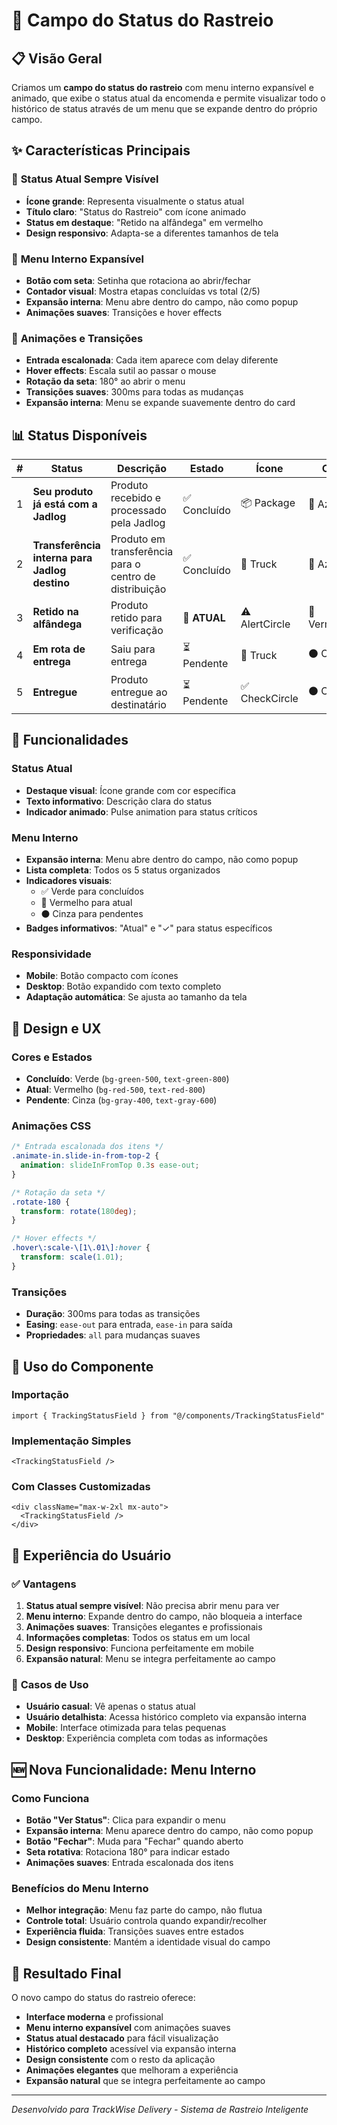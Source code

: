 # 🚚 Campo do Status do Rastreio

## 📋 Visão Geral

Criamos um **campo do status do rastreio** com menu interno expansível e animado, que exibe o status atual da encomenda e permite visualizar todo o histórico de status através de um menu que se expande dentro do próprio campo.

## ✨ Características Principais

### 🎯 **Status Atual Sempre Visível**
- **Ícone grande**: Representa visualmente o status atual
- **Título claro**: "Status do Rastreio" com ícone animado
- **Status em destaque**: "Retido na alfândega" em vermelho
- **Design responsivo**: Adapta-se a diferentes tamanhos de tela

### 🔽 **Menu Interno Expansível**
- **Botão com seta**: Setinha que rotaciona ao abrir/fechar
- **Contador visual**: Mostra etapas concluídas vs total (2/5)
- **Expansão interna**: Menu abre dentro do campo, não como popup
- **Animações suaves**: Transições e hover effects

### 🎨 **Animações e Transições**
- **Entrada escalonada**: Cada item aparece com delay diferente
- **Hover effects**: Escala sutil ao passar o mouse
- **Rotação da seta**: 180° ao abrir o menu
- **Transições suaves**: 300ms para todas as mudanças
- **Expansão interna**: Menu se expande suavemente dentro do card

## 📊 Status Disponíveis

| # | Status | Descrição | Estado | Ícone | Cor |
|---|--------|-----------|---------|-------|-----|
| 1 | **Seu produto já está com a Jadlog** | Produto recebido e processado pela Jadlog | ✅ Concluído | 📦 Package | 🔵 Azul |
| 2 | **Transferência interna para Jadlog destino** | Produto em transferência para o centro de distribuição | ✅ Concluído | 🚚 Truck | 🔵 Azul |
| 3 | **Retido na alfândega** | Produto retido para verificação | 🔴 **ATUAL** | ⚠️ AlertCircle | 🔴 Vermelho |
| 4 | **Em rota de entrega** | Saiu para entrega | ⏳ Pendente | 🚚 Truck | ⚫ Cinza |
| 5 | **Entregue** | Produto entregue ao destinatário | ⏳ Pendente | ✅ CheckCircle | ⚫ Cinza |

## 🚀 Funcionalidades

### **Status Atual**
- **Destaque visual**: Ícone grande com cor específica
- **Texto informativo**: Descrição clara do status
- **Indicador animado**: Pulse animation para status críticos

### **Menu Interno**
- **Expansão interna**: Menu abre dentro do campo, não como popup
- **Lista completa**: Todos os 5 status organizados
- **Indicadores visuais**: 
  - ✅ Verde para concluídos
  - 🔴 Vermelho para atual
  - ⚫ Cinza para pendentes
- **Badges informativos**: "Atual" e "✓" para status específicos

### **Responsividade**
- **Mobile**: Botão compacto com ícones
- **Desktop**: Botão expandido com texto completo
- **Adaptação automática**: Se ajusta ao tamanho da tela

## 🎨 Design e UX

### **Cores e Estados**
- **Concluído**: Verde (`bg-green-500`, `text-green-800`)
- **Atual**: Vermelho (`bg-red-500`, `text-red-800`)
- **Pendente**: Cinza (`bg-gray-400`, `text-gray-600`)

### **Animações CSS**
```css
/* Entrada escalonada dos itens */
.animate-in.slide-in-from-top-2 {
  animation: slideInFromTop 0.3s ease-out;
}

/* Rotação da seta */
.rotate-180 {
  transform: rotate(180deg);
}

/* Hover effects */
.hover\:scale-\[1\.01\]:hover {
  transform: scale(1.01);
}
```

### **Transições**
- **Duração**: 300ms para todas as transições
- **Easing**: `ease-out` para entrada, `ease-in` para saída
- **Propriedades**: `all` para mudanças suaves

## 🔧 Uso do Componente

### **Importação**
```tsx
import { TrackingStatusField } from "@/components/TrackingStatusField"
```

### **Implementação Simples**
```tsx
<TrackingStatusField />
```

### **Com Classes Customizadas**
```tsx
<div className="max-w-2xl mx-auto">
  <TrackingStatusField />
</div>
```

## 📱 Experiência do Usuário

### ✅ **Vantagens**
1. **Status atual sempre visível**: Não precisa abrir menu para ver
2. **Menu interno**: Expande dentro do campo, não bloqueia a interface
3. **Animações suaves**: Transições elegantes e profissionais
4. **Informações completas**: Todos os status em um local
5. **Design responsivo**: Funciona perfeitamente em mobile
6. **Expansão natural**: Menu se integra perfeitamente ao campo

### 🎯 **Casos de Uso**
- **Usuário casual**: Vê apenas o status atual
- **Usuário detalhista**: Acessa histórico completo via expansão interna
- **Mobile**: Interface otimizada para telas pequenas
- **Desktop**: Experiência completa com todas as informações

## 🆕 **Nova Funcionalidade: Menu Interno**

### **Como Funciona**
- **Botão "Ver Status"**: Clica para expandir o menu
- **Expansão interna**: Menu aparece dentro do campo, não como popup
- **Botão "Fechar"**: Muda para "Fechar" quando aberto
- **Seta rotativa**: Rotaciona 180° para indicar estado
- **Animações suaves**: Entrada escalonada dos itens

### **Benefícios do Menu Interno**
- **Melhor integração**: Menu faz parte do campo, não flutua
- **Controle total**: Usuário controla quando expandir/recolher
- **Experiência fluida**: Transições suaves entre estados
- **Design consistente**: Mantém a identidade visual do campo

## 🎉 Resultado Final

O novo campo do status do rastreio oferece:
- **Interface moderna** e profissional
- **Menu interno expansível** com animações suaves
- **Status atual destacado** para fácil visualização
- **Histórico completo** acessível via expansão interna
- **Design consistente** com o resto da aplicação
- **Animações elegantes** que melhoram a experiência
- **Expansão natural** que se integra perfeitamente ao campo

---

*Desenvolvido para TrackWise Delivery - Sistema de Rastreio Inteligente*
